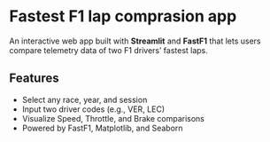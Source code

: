 # Fastest F1 lap comprasion app

An interactive web app built with **Streamlit** and **FastF1** that lets users compare telemetry data of two F1 drivers’ fastest laps.

## Features
- Select any race, year, and session
- Input two driver codes (e.g., VER, LEC)
- Visualize Speed, Throttle, and Brake comparisons
- Powered by FastF1, Matplotlib, and Seaborn


